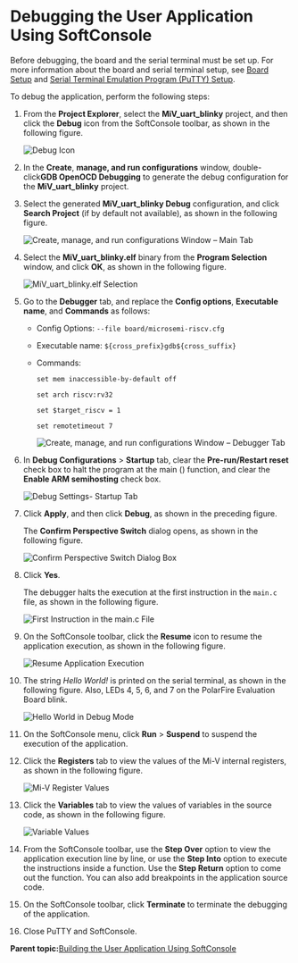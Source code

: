 # Debugging the User Application Using SoftConsole

Before debugging, the board and the serial terminal must be set up. For more information about the board and serial terminal setup, see [Board Setup](GUID-64096F65-6A84-4B97-A532-8A57CBF867A3.md) and [Serial Terminal Emulation Program \(PuTTY\) Setup](GUID-1BD8BCF9-1049-4D3E-8A1A-EA9C38080389.md).

To debug the application, perform the following steps:

1.  From the **Project Explorer**, select the **MiV\_uart\_blinky** project, and then click the **Debug** icon from the SoftConsole toolbar, as shown in the following figure.

    ![](GUID-B45EC70E-4200-41E4-B152-DD3B640F75BF-low.png "Debug Icon")

2.  In the **Create**, **manage, and run configurations** window, double-click**GDB OpenOCD Debugging** to generate the debug configuration for the **MiV\_uart\_blinky** project.
3.  Select the generated **MiV\_uart\_blinky Debug** configuration, and click **Search Project** \(if by default not available\), as shown in the following figure.

    ![](GUID-07BE8009-CBD2-498F-9F94-A5C409CE20CF-low.png "Create, manage, and run configurations Window – Main Tab")

4.  Select the **MiV\_uart\_blinky.elf** binary from the **Program Selection** window, and click **OK**, as shown in the following figure.

    ![](GUID-617812F8-3193-43A7-8E16-329AA54783A7-low.png "MiV_uart_blinky.elf Selection")

5.  Go to the **Debugger** tab, and replace the **Config options**, **Executable name**, and **Commands** as follows:
    -   Config Options: `--file board/microsemi-riscv.cfg`
    -   Executable name: `${cross_prefix}gdb${cross_suffix}`
    -   Commands:

        ``` {#CODEBLOCK_U4R_4KV_PXB}
        set mem inaccessible-by-default off
        ```

        ``` {#CODEBLOCK_EGD_PKV_PXB}
        set arch riscv:rv32
        ```

        ``` {#CODEBLOCK_ZPL_PKV_PXB}
        set $target_riscv = 1
        ```

        ``` {#CODEBLOCK_Y25_PKV_PXB}
        set remotetimeout 7
        ```

        ![](GUID-D0283E59-D73A-457B-8922-13CA0D52506D-low.png "Create, manage, and run configurations Window – Debugger Tab")

6.  In **Debug Configurations** &gt; **Startup** tab, clear the **Pre-run/Restart reset** check box to halt the program at the main \(\) function, and clear the **Enable ARM semihosting** check box.

    ![](GUID-3F3FAAD8-3636-4601-A883-1E701807F3B8-low.png "Debug Settings- Startup Tab")

7.  Click **Apply**, and then click **Debug**, as shown in the preceding figure.

    The **Confirm Perspective Switch** dialog opens, as shown in the following figure.

    ![](GUID-B5A048D9-CBAC-4CF3-A0BC-A4E4FC550C1B-low.png "Confirm Perspective Switch Dialog Box")

8.  Click **Yes**.

    The debugger halts the execution at the first instruction in the `main.c` file, as shown in the following figure.

    ![](GUID-17A18BFE-8BC7-4952-A26F-CA225BD31E0D-low.png "First Instruction in the main.c File")

9.  On the SoftConsole toolbar, click the **Resume** icon to resume the application execution, as shown in the following figure.

    ![](GUID-76C9006A-994A-4921-9BDC-76A6F50E3E32-low.png "Resume Application Execution")

10. The string *Hello World!* is printed on the serial terminal, as shown in the following figure. Also, LEDs 4, 5, 6, and 7 on the PolarFire Evaluation Board blink.

    ![](GUID-723CE149-D2A8-417B-AC10-421763E19C96-low.png "Hello World in Debug Mode")

11. On the SoftConsole menu, click **Run** &gt; **Suspend** to suspend the execution of the application.
12. Click the **Registers** tab to view the values of the Mi-V internal registers, as shown in the following figure.

    ![](GUID-C386D563-3882-442F-8846-B60AEF27DBCC-low.png "Mi-V Register Values")

13. Click the **Variables** tab to view the values of variables in the source code, as shown in the following figure.

    ![](GUID-3374E938-19CC-44B0-B27B-7F8D4811D2A6-low.png "Variable Values")

14. From the SoftConsole toolbar, use the **Step Over** option to view the application execution line by line, or use the **Step Into** option to execute the instructions inside a function. Use the **Step Return** option to come out the function. You can also add breakpoints in the application source code.
15. On the SoftConsole toolbar, click **Terminate** to terminate the debugging of the application.
16. Close PuTTY and SoftConsole.

**Parent topic:**[Building the User Application Using SoftConsole](GUID-C680D538-D263-4D33-B37A-DB0AD0011184.md)

